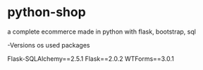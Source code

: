 # python-shop
a complete ecommerce made in python with flask, bootstrap, sql

-Versions os used packages

Flask-SQLAlchemy==2.5.1
Flask==2.0.2
WTForms==3.0.1
